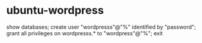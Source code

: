 # ubuntu-wordpress

show databases;
create user "wordpresss"@"%" identified by "password";
grant all privileges on wordpresss.* to "wordpress"@"%";
exit
